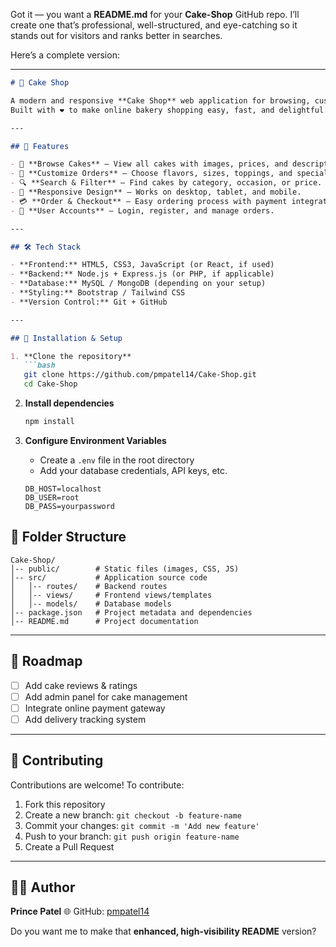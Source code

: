 Got it — you want a **README.md** for your **Cake-Shop** GitHub repo.
I’ll create one that’s professional, well-structured, and eye-catching so it stands out for visitors and ranks better in searches.

Here’s a complete version:

---

````markdown
# 🎂 Cake Shop

A modern and responsive **Cake Shop** web application for browsing, customizing, and ordering delicious cakes online.  
Built with ❤️ to make online bakery shopping easy, fast, and delightful.

---

## 📌 Features

- 🛒 **Browse Cakes** — View all cakes with images, prices, and descriptions.
- 🎨 **Customize Orders** — Choose flavors, sizes, toppings, and special messages.
- 🔍 **Search & Filter** — Find cakes by category, occasion, or price.
- 📱 **Responsive Design** — Works on desktop, tablet, and mobile.
- 💳 **Order & Checkout** — Easy ordering process with payment integration.
- 👤 **User Accounts** — Login, register, and manage orders.

---

## 🛠️ Tech Stack

- **Frontend:** HTML5, CSS3, JavaScript (or React, if used)
- **Backend:** Node.js + Express.js (or PHP, if applicable)
- **Database:** MySQL / MongoDB (depending on your setup)
- **Styling:** Bootstrap / Tailwind CSS
- **Version Control:** Git + GitHub

---

## 🚀 Installation & Setup

1. **Clone the repository**
   ```bash
   git clone https://github.com/pmpatel14/Cake-Shop.git
   cd Cake-Shop
````

2. **Install dependencies**

   ```bash
   npm install
   ```

3. **Configure Environment Variables**

   * Create a `.env` file in the root directory
   * Add your database credentials, API keys, etc.

   ```env
   DB_HOST=localhost
   DB_USER=root
   DB_PASS=yourpassword
   ```


## 📂 Folder Structure

```
Cake-Shop/
│-- public/        # Static files (images, CSS, JS)
│-- src/           # Application source code
│   │-- routes/    # Backend routes
│   │-- views/     # Frontend views/templates
│   │-- models/    # Database models
│-- package.json   # Project metadata and dependencies
│-- README.md      # Project documentation
```

---



## 📅 Roadmap

* [ ] Add cake reviews & ratings
* [ ] Add admin panel for cake management
* [ ] Integrate online payment gateway
* [ ] Add delivery tracking system

---

## 🤝 Contributing

Contributions are welcome!
To contribute:

1. Fork this repository
2. Create a new branch: `git checkout -b feature-name`
3. Commit your changes: `git commit -m 'Add new feature'`
4. Push to your branch: `git push origin feature-name`
5. Create a Pull Request

---

## 👨‍💻 Author

**Prince Patel**
🌐 GitHub: [pmpatel14](https://github.com/pmpatel14)

Do you want me to make that **enhanced, high-visibility README** version?
```
